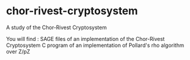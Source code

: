 # chor-rivest-cryptosystem
A study of the Chor-Rivest Cryptosystem

You will find :
	SAGE files of an implementation of the Chor-Rivest Cryptosystem
	C program of an implementation of Pollard's rho algorithm over Z/pZ
